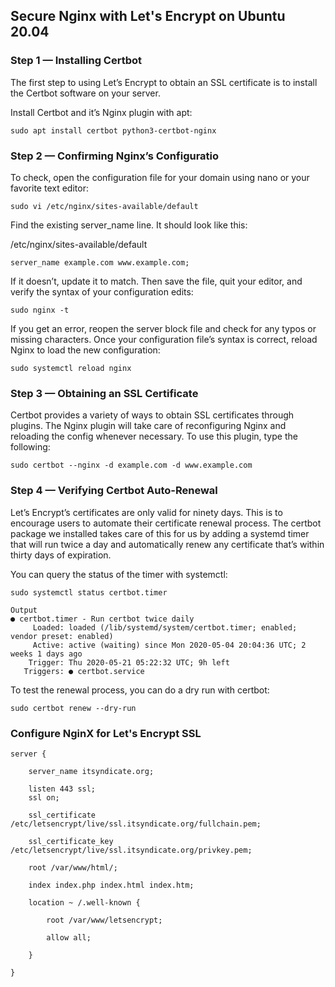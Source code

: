 ## Secure Nginx with Let's Encrypt on Ubuntu 20.04

### Step 1 — Installing Certbot
The first step to using Let’s Encrypt to obtain an SSL certificate is to install the Certbot software on your server.

Install Certbot and it’s Nginx plugin with apt:

```
sudo apt install certbot python3-certbot-nginx
```
### Step 2 — Confirming Nginx’s Configuratio

To check, open the configuration file for your domain using nano or your favorite text editor:

```
sudo vi /etc/nginx/sites-available/default
```
Find the existing server_name line. It should look like this:

/etc/nginx/sites-available/default
```
server_name example.com www.example.com;
```

If it doesn’t, update it to match. Then save the file, quit your editor, and verify the syntax of your configuration edits:

```
sudo nginx -t
```
If you get an error, reopen the server block file and check for any typos or missing characters. Once your configuration file’s syntax is correct, reload Nginx to load the new configuration:
```
sudo systemctl reload nginx
```
### Step 3 — Obtaining an SSL Certificate

Certbot provides a variety of ways to obtain SSL certificates through plugins. The Nginx plugin will take care of reconfiguring Nginx and reloading the config whenever necessary. To use this plugin, type the following:

```
sudo certbot --nginx -d example.com -d www.example.com
```

### Step 4 — Verifying Certbot Auto-Renewal

Let’s Encrypt’s certificates are only valid for ninety days. This is to encourage users to automate their certificate renewal process. The certbot package we installed takes care of this for us by adding a systemd timer that will run twice a day and automatically renew any certificate that’s within thirty days of expiration.

You can query the status of the timer with systemctl:

```
sudo systemctl status certbot.timer
```
```
Output
● certbot.timer - Run certbot twice daily
     Loaded: loaded (/lib/systemd/system/certbot.timer; enabled; vendor preset: enabled)
     Active: active (waiting) since Mon 2020-05-04 20:04:36 UTC; 2 weeks 1 days ago
    Trigger: Thu 2020-05-21 05:22:32 UTC; 9h left
   Triggers: ● certbot.service
```
To test the renewal process, you can do a dry run with certbot:

```
sudo certbot renew --dry-run
```



### Configure NginX for Let's Encrypt SSL


```
server {

    server_name itsyndicate.org;

    listen 443 ssl;
    ssl on;

    ssl_certificate     /etc/letsencrypt/live/ssl.itsyndicate.org/fullchain.pem;

    ssl_certificate_key /etc/letsencrypt/live/ssl.itsyndicate.org/privkey.pem;

    root /var/www/html/;

    index index.php index.html index.htm;

    location ~ /.well-known {

        root /var/www/letsencrypt;

        allow all;

    }

}
```
